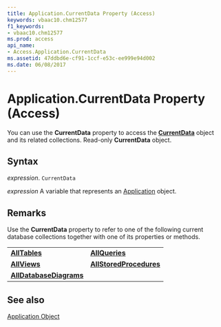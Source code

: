 ```yaml
---
title: Application.CurrentData Property (Access)
keywords: vbaac10.chm12577
f1_keywords:
- vbaac10.chm12577
ms.prod: access
api_name:
- Access.Application.CurrentData
ms.assetid: 47ddbd6e-cf91-1ccf-e53c-ee999e94d002
ms.date: 06/08/2017
---
```



# Application.CurrentData Property (Access)

You can use the  **CurrentData** property to access the **[CurrentData](Access.CurrentData.md)** object and its related collections. Read-only **CurrentData** object.


## Syntax

 _expression_. `CurrentData`

 _expression_ A variable that represents an [Application](Access.Application.md) object.


## Remarks

Use the  **CurrentData** property to refer to one of the following current database collections together with one of its properties or methods.


|||
|:-----|:-----|
|**[AllTables](Access.AllTables.md)**|**[AllQueries](Access.AllQueries.md)**|
|**[AllViews](Access.AllViews.md)**|**[AllStoredProcedures](Access.AllStoredProcedures.md)**|
|**[AllDatabaseDiagrams](Access.AllDatabaseDiagrams.md)**||

## See also


[Application Object](Access.Application.md)

